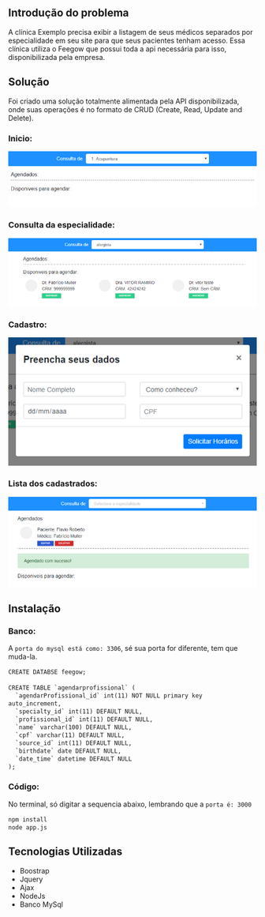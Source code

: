 ## Introdução do problema
A clínica Exemplo precisa exibir a listagem de seus médicos separados por especialidade em seu site para que seus pacientes tenham acesso. Essa clínica utiliza o Feegow que possui toda a api necessária para isso, disponibilizada pela empresa.

## Solução
Foi criado uma solução totalmente alimentada pela API disponibilizada, onde suas operações é no formato de CRUD (Create, Read, Update and Delete).

### Inicio:
![Screenshot](inicio.png)

### Consulta da especialidade:
![Screenshot](consultaEspecialidade.png)

### Cadastro:
![Screenshot](cadastro.png)

### Lista dos cadastrados:
![Screenshot](consultaCadastradoEAlerta.png)

## Instalação

### Banco:
A `porta do mysql está como: 3306`, sé sua porta for diferente, tem que muda-la.
```
CREATE DATABSE feegow;

CREATE TABLE `agendarprofissional` (
  `agendarProfissional_id` int(11) NOT NULL primary key auto_increment,
  `specialty_id` int(11) DEFAULT NULL,
  `profissional_id` int(11) DEFAULT NULL,
  `name` varchar(100) DEFAULT NULL,
  `cpf` varchar(11) DEFAULT NULL,
  `source_id` int(11) DEFAULT NULL,
  `birthdate` date DEFAULT NULL,
  `date_time` datetime DEFAULT NULL
);

```
### Código:
No terminal, só digitar a sequencia abaixo, lembrando que a `porta é: 3000`
```
npm install
node app.js
```

## Tecnologias Utilizadas 

* Boostrap
* Jquery
* Ajax
* NodeJs
* Banco MySql
